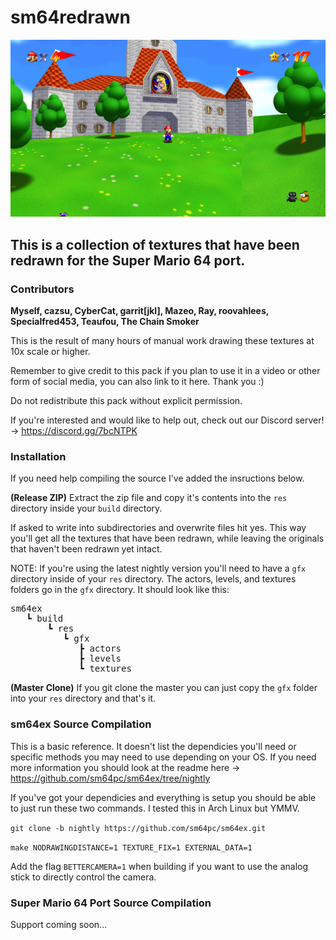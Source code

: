 # sm64redrawn

![Screenshot](screenshot.png)



## This is a collection of textures that have been redrawn for the Super Mario 64 port.



### Contributors

**Myself, cazsu, CyberCat, garrit[jkl], Mazeo, Ray, roovahlees, Specialfred453, Teaufou, The Chain Smoker**

This is the result of many hours of manual work drawing these textures at 10x scale or higher.

Remember to give credit to this pack if you plan to use it in a video or other form of social media, you can also link to it here. Thank you :)

Do not redistribute this pack without explicit permission.

If you're interested and would like to help out, check out our Discord server! -> https://discord.gg/7bcNTPK



### Installation

If you need help compiling the source I've added the insructions below.

<b>(Release ZIP)</b>
Extract the zip file and copy it's contents into the `res` directory inside your `build` directory.

If asked to write into subdirectories and overwrite files hit yes. This way you'll get all the textures that have been redrawn, while leaving the originals that haven't been redrawn yet intact.

NOTE:
If you're using the latest nightly version you'll need to have a `gfx` directory inside of your `res` directory. The actors, levels, and textures folders go in the `gfx` directory. It should look like this:


<pre>sm64ex
   ┗ build
       ┗ res
          ┗ gfx
             ┣ actors
             ┣ levels
             ┗ textures</pre>

<b>(Master Clone)</b>
If you git clone the master you can just copy the `gfx` folder into your `res` directory and that's it.

### sm64ex Source Compilation

This is a basic reference. It doesn't list the dependicies you'll need or specific methods you may need to use depending on your OS. If you need more information you should look at the readme here -> https://github.com/sm64pc/sm64ex/tree/nightly

If you've got your dependicies and everything is setup you should be able to just run these two commands. I tested this in Arch Linux but YMMV.

`git clone -b nightly https://github.com/sm64pc/sm64ex.git`

`make NODRAWINGDISTANCE=1 TEXTURE_FIX=1 EXTERNAL_DATA=1`

Add the flag `BETTERCAMERA=1` when building if you want to use the analog stick to directly control the camera.

### Super Mario 64 Port Source Compilation

Support coming soon...
